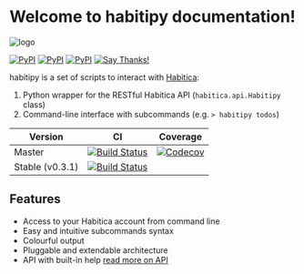 # Welcome to habitipy documentation!
![logo](assets/images/logo.svg) 

[![PyPI](https://img.shields.io/pypi/v/habitipy.svg)](https://pypi.python.org/pypi/habitipy) [![PyPI](https://img.shields.io/pypi/pyversions/habitipy.svg)](https://pypi.python.org/pypi/habitipy) [![PyPI](https://img.shields.io/pypi/l/habitipy.svg)](https://pypi.python.org/pypi/habitipy) [![Say Thanks!](https://img.shields.io/badge/Say%20Thanks-!-1EAEDB.svg)](https://saythanks.io/to/ASMfreaK)

habitipy is a set of scripts to interact with [Habitica](http://habitica.com):

1. Python wrapper for the RESTful Habitica API (`habitica.api.Habitipy` class)
2. Command-line interface with subcommands (e.g. `> habitipy todos`)

| Version | CI | Coverage |
| ---- | ---- | ----- |
| Master |  [![Build Status](https://api.travis-ci.org/ASMfreaK/habitipy.svg?branch=master)](https://travis-ci.org/ASMfreaK/habitipy) | [![Codecov](https://img.shields.io/codecov/c/github/ASMfreaK/habitipy.svg)](https://codecov.io/gh/ASMfreaK/habitipy)  |
| Stable (v0.3.1) | [![Build Status](https://api.travis-ci.org/ASMfreaK/habitipy.svg?branch=v0.3.1)](https://travis-ci.org/ASMfreaK/habitipy)|  |

Features
--------

* Access to your Habitica account from command line
* Easy and intuitive subcommands syntax
* Colourful output
* Pluggable and extendable architecture
* API with built-in help [read more on API](api.md)
